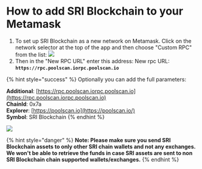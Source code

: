 # How to add SRI Blockchain to your Metamask

1. To set up SRI Blockchain as a new network on Metamask. Click on the network selector at the top of the app and then choose "Custom RPC" from the list:   ![](../../.gitbook/assets/etz1%20%281%29.png)  
2. Then in the "New RPC URL" enter this address: New rpc URL: **`https://rpc.poolscan.iorpc.poolscan.io`**

{% hint style="success" %}
Optionally you can add the full parameters:

**Additional**: [https://rpc.poolscan.iorpc.poolscan.io](https://rpc.poolscan.iorpc.poolscan.io)  
**ChainId**: 0x7a  
**Explorer**: [https://poolscan.io](https://poolscan.io/)  
**Symbol**: SRI Blockchain
{% endhint %}

![](../../.gitbook/assets/ez2.png)  


{% hint style="danger" %}
**Note: Please make sure you send SRI Blockchain assets to only other SRI chain wallets and not any exchanges. We won't be able to retrieve the funds in case SRI assets are sent to non SRI Blockchain chain supported wallets/exchanges.**
{% endhint %}

  


